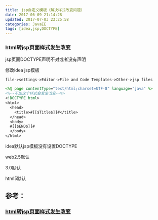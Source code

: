 ```yaml
---
title: jsp自定义模板（解决样式改变问题）
date: 2017-06-09 21:14:28
updated: 2017-07-03 23:25:58categories: JavaEE
tags: [idea,jsp,DOCTYPE]
---
```


### html转jsp页面样式发生改变

jsp页面DOCTYPE声明不对或者没有声明

修改idea jsp模板

`file->settings->Editor->File and Code Templates->Other->jsp files`

```jsp
<%@ page contentType="text/html;charset=UTF-8" language="java" %>
<%--不加这个样式会发生改变--%>
<!DOCTYPE html>
<html>
  <head>
    <title>#[[$Title$]]#</title>
  </head>
  <body>
  #[[$END$]]#
  </body>
</html>
```

idea默认jsp模板没有设置DOCTYPE

web2.5默认<!DOCTYPE HTML PUBLIC "-//W3C//DTD HTML 4.01 Transitional//EN">

3.0默认<!DOCTYPE HTML PUBLIC "-//W3C//DTD HTML 4.01 Transitional//EN" "http://www.w3.org/TR/html4/loose.dtd">

html5默认<!DOCTYPE html>

## 参考：

### [html转jsp页面样式发生改变](http://blog.csdn.net/qq_27039233/article/details/54092450)

